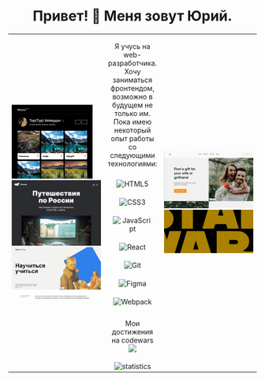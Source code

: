 <h1 align="center"> Привет! 👋  Меня зовут Юрий.</h1>

<table width="100%" align="center" >
  <tr>
    <td width="200">
      <div>
        <img src="assets/mesto.jpg">
        <img src="assets/russian-travel.jpg">
        <img src="assets/how-to-learn.gif">
      </div>
    </td>
    <td>
      <p align="center">
Я учусь на web-разработчика.<br>
Хочу заниматься фронтендом,<br> возможно в будущем не только им.<br>
Пока имею некоторый опыт работы со следующими технологиями:
</p>
      <div align="center">  
        <img style="margin: 10px" src="https://profilinator.rishav.dev/skills-assets/html5-original-wordmark.svg" alt="HTML5" height="50" />  
        <img style="margin: 10px" src="https://profilinator.rishav.dev/skills-assets/css3-original-wordmark.svg" alt="CSS3" height="50" />  
        <img style="margin: 10px" src="https://profilinator.rishav.dev/skills-assets/javascript-original.svg" alt="JavaScript" height="50" />  
        <img style="margin: 10px" src="https://profilinator.rishav.dev/skills-assets/react-original-wordmark.svg" alt="React" height="50" />  
        <img style="margin: 10px" src="https://profilinator.rishav.dev/skills-assets/git-scm-icon.svg" alt="Git" height="50" />  
        <img style="margin: 10px" src="https://profilinator.rishav.dev/skills-assets/figma-icon.svg" alt="Figma" height="50" />  
        <img style="margin: 10px" src="https://profilinator.rishav.dev/skills-assets/webpack-original.svg" alt="Webpack" height="50" />  
        </div>  
        <br/>
        <div align="center">
Мои достижения на codewars<br>
          <img src="https://www.codewars.com/users/AmonskyYN/badges/small" style="top: 30px"/>
        </div>  
        <br/>
        <div align="center">
          <img src="https://github-readme-stats.vercel.app/api?username=YuryAmonsky" alt="statistics" />
        </div>
    </td>
    <td width="200">
      <div>
        <img src="assets/giftstore.jpg">
        <img src="assets/starwars-intro.gif">  
      </div>
    </td>  
 <tr>    
</table>  

